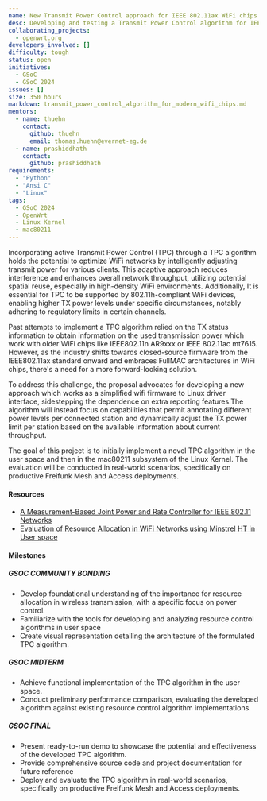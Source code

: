 ```yaml
---
name: New Transmit Power Control approach for IEEE 802.11ax WiFi chips
desc: Developing and testing a Transmit Power Control algorithm for IEEE 802.11ax WiFi chips and beyond
collaborating_projects:
  - openwrt.org
developers_involved: []
difficulty: tough
status: open
initiatives:
  - GSoC
  - GSoC 2024
issues: []
size: 350 hours
markdown: transmit_power_control_algorithm_for_modern_wifi_chips.md
mentors:
  - name: thuehn
    contact:
      github: thuehn
      email: thomas.huehn@evernet-eg.de
  - name: prashiddhath
    contact:
      github: prashiddhath
requirements:
  - "Python"
  - "Ansi C"
  - "Linux"
tags:
  - GSoC 2024
  - OpenWrt
  - Linux Kernel
  - mac80211
---
```


Incorporating active Transmit Power Control (TPC) through a TPC algorithm holds the potential to optimize WiFi networks by intelligently adjusting transmit power for various clients. This adaptive approach reduces interference and enhances overall network throughput, utilizing potential spatial reuse, especially in high-density WiFi environments. Additionally, It is essential for TPC to be supported by 802.11h-compliant WiFi devices, enabling higher TX power levels under specific circumstances, notably adhering to regulatory limits in certain channels.

Past attempts to implement a TPC algorithm relied on the TX status information to obtain information on the used transmission power which work with older WiFi chips like IEEE802.11n AR9xxx or IEEE 802.11ac mt7615. However, as the industry shifts towards closed-source firmware from the IEEE802.11ax standard onward and embraces FullMAC architectures in WiFi chips, there's a need for a more forward-looking solution.

To address this challenge, the proposal advocates for developing a new approach which works as a simplified wifi firmware to Linux driver interface, sidestepping the dependence on extra reporting features.The algorithm will instead focus on capabilities that permit annotating different power levels per connected station and dynamically adjust the TX power limit per station based on the available information about current throughput.

The goal of this project is to initially implement a novel TPC algorithm in the user space and then in the mac80211 subsystem of the Linux Kernel. The evaluation will be conducted in real-world scenarios, specifically on productive Freifunk Mesh and Access deployments.

#### Resources
* [A Measurement-Based Joint Power and Rate Controller for IEEE 802.11 Networks](https://depositonce.tu-berlin.de/bitstream/11303/4022/1/huehn_thomas.pdf)
* [Evaluation of Resource Allocation in WiFi Networks using Minstrel HT in User space](https://drive.google.com/file/d/1HcQuS5Wk7KsepTHVw3XbU1VLUJ30hHe4/view?usp=sharing)

#### Milestones

##### GSOC COMMUNITY BONDING

* Develop foundational understanding of the importance for resource allocation in wireless transmission, with a specific focus on power control.
* Familiarize with the tools for developing and analyzing resource control algorithms in user space
* Create visual representation detailing the architecture of the formulated TPC algorithm.

##### GSOC MIDTERM

* Achieve functional implementation of the TPC algorithm in the user space.
* Conduct preliminary performance comparison, evaluating the developed algorithm against existing resource control algorithm implementations.

##### GSOC FINAL

* Present ready-to-run demo to showcase the potential and effectiveness of the developed TPC algorithm.
* Provide comprehensive source code and project documentation for future reference
* Deploy and evaluate the TPC algorithm in real-world scenarios, specifically on productive Freifunk Mesh and Access deployments.
